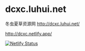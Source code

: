 # dcxc.luhui.net
冬虫夏草资源网
http://dcxc.luhui.net/



http://dcxc.netlify.app/












[![Netlify Status](https://api.netlify.com/api/v1/badges/a45efa3c-a578-4cb0-9244-862a1c5dc3b8/deploy-status)](https://app.netlify.com/sites/dcxc/deploys)



